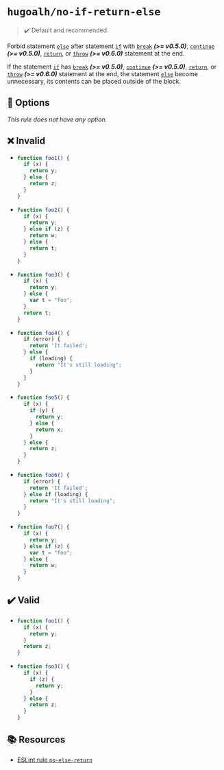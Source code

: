 # `hugoalh/no-if-return-else`

> ✔️ Default and recommended.

Forbid statement [`else`][ecmascript-if] after statement [`if`][ecmascript-if] with [`break`][ecmascript-break] ***(\>= v0.5.0)***, [`continue`][ecmascript-continue] ***(\>= v0.5.0)***, [`return`][ecmascript-return], or [`throw`][ecmascript-throw] ***(\>= v0.6.0)*** statement at the end.

If the statement [`if`][ecmascript-if] has [`break`][ecmascript-break] ***(\>= v0.5.0)***, [`continue`][ecmascript-continue] ***(\>= v0.5.0)***, [`return`][ecmascript-return], or [`throw`][ecmascript-throw] ***(\>= v0.6.0)*** statement at the end, the statement [`else`][ecmascript-if] become unnecessary, its contents can be placed outside of the block.

## 🔧 Options

*This rule does not have any option.*

## ❌ Invalid

- ```ts
  function foo1() {
    if (x) {
      return y;
    } else {
      return z;
    }
  }
  ```
- ```ts
  function foo2() {
    if (x) {
      return y;
    } else if (z) {
      return w;
    } else {
      return t;
    }
  }
  ```
- ```ts
  function foo3() {
    if (x) {
      return y;
    } else {
      var t = "foo";
    }
    return t;
  }
  ```
- ```ts
  function foo4() {
    if (error) {
      return 'It failed';
    } else {
      if (loading) {
        return "It's still loading";
      }
    }
  }
  ```
- ```ts
  function foo5() {
    if (x) {
      if (y) {
        return y;
      } else {
        return x;
      }
    } else {
      return z;
    }
  }
  ```
- ```ts
  function foo6() {
    if (error) {
      return 'It failed';
    } else if (loading) {
      return "It's still loading";
    }
  }
  ```
- ```ts
  function foo7() {
    if (x) {
      return y;
    } else if (z) {
      var t = "foo";
    } else {
      return w;
    }
  }
  ```

## ✔️ Valid

- ```ts
  function foo1() {
    if (x) {
      return y;
    }
    return z;
  }
  ```
- ```ts
  function foo3() {
    if (x) {
      if (z) {
        return y;
      }
    } else {
      return z;
    }
  }
  ```

## 📚 Resources

- [ESLint rule `no-else-return`](https://eslint.org/docs/latest/rules/no-else-return)

[ecmascript-break]: https://developer.mozilla.org/en-US/docs/Web/JavaScript/Reference/Statements/break
[ecmascript-continue]: https://developer.mozilla.org/en-US/docs/Web/JavaScript/Reference/Statements/continue
[ecmascript-if]: https://developer.mozilla.org/en-US/docs/Web/JavaScript/Reference/Statements/if...else
[ecmascript-return]: https://developer.mozilla.org/en-US/docs/Web/JavaScript/Reference/Statements/return
[ecmascript-throw]: https://developer.mozilla.org/en-US/docs/Web/JavaScript/Reference/Statements/throw
